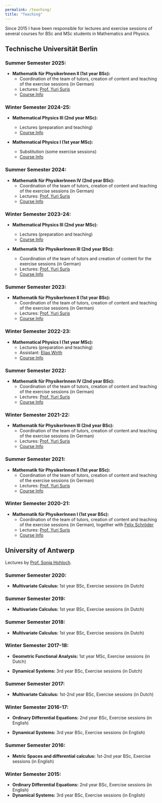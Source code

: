 ```yaml
---
permalink: /teaching/
title: "Teaching"
---
```


Since 2015 I have been responsible for lectures and exercise sessions of several courses for BSc and MSc students in Mathematics and Physics.



## Technische Universität Berlin

### Summer Semester 2025:

* **Mathematik für PhysikerInnen II (1st year BSc):**
  * Coordination of the team of tutors, creation of content and teaching of the exercise sessions (in German)
  * Lectures: [Prof. Yuri Suris](http://page.math.tu-berlin.de/~suris/)
  * [Course Info](https://isis.tu-berlin.de/course/view.php?id=43295)

### Winter Semester 2024-25:

* **Mathematical Physics III (2nd year MSc):**
  * Lectures (preparation and teaching)
  * [Course Info](https://isis.tu-berlin.de/course/view.php?id=39890)

* **Mathematical Physics I (1st year MSc):**
  * Substitution (some exercise sessions)
  * [Course Info](https://isis.tu-berlin.de/course/view.php?id=39556)

### Summer Semester 2024:

* **Mathematik für PhysikerInnen IV (2nd year BSc):**
  * Coordination of the team of tutors, creation of content and teaching of the exercise sessions (in German)
  * Lectures: [Prof. Yuri Suris](http://page.math.tu-berlin.de/~suris/)
  * [Course Info](https://isis.tu-berlin.de/course/view.php?id=37639)

### Winter Semester 2023-24:

* **Mathematical Physics III (2nd year MSc):**
  * Lectures (preparation and teaching)
  * [Course Info](https://isis.tu-berlin.de/course/view.php?id=35832)

* **Mathematik für PhysikerInnen III (2nd year BSc):**
  * Coordination of the team of tutors and creation of content for the exercise sessions (in German)
  * Lectures: [Prof. Yuri Suris](http://page.math.tu-berlin.de/~suris/)
  * [Course Info](https://isis.tu-berlin.de/course/view.php?id=35686)

### Summer Semester 2023:

* **Mathematik für PhysikerInnen II (1st year BSc):**
  * Coordination of the team of tutors, creation of content and teaching of the exercise sessions (in German)
  * Lectures: [Prof. Yuri Suris](http://page.math.tu-berlin.de/~suris/)
  * [Course Info](https://isis.tu-berlin.de/course/view.php?id=33604)

### Winter Semester 2022-23:

* **Mathematical Physics I (1st year MSc):**
  * Lectures (preparation and teaching)
  * Assistant: [Elias Wirth](https://www.wirthelias.com/)
  * [Course Info](https://isis.tu-berlin.de/course/view.php?id=31720)

### Summer Semester 2022:

* **Mathematik für PhysikerInnen IV (2nd year BSc):**
  * Coordination of the team of tutors, creation of content and teaching of the exercise sessions (in German)
  * Lectures: [Prof. Yuri Suris](http://page.math.tu-berlin.de/~suris/)
  * [Course Info](https://isis.tu-berlin.de/course/view.php?id=28786)

### Winter Semester 2021-22:

* **Mathematik für PhysikerInnen III (2nd year BSc):**
  * Coordination of the team of tutors, creation of content and teaching of the exercise sessions (in German)
  * Lectures: [Prof. Yuri Suris](http://page.math.tu-berlin.de/~suris/)
  * [Course Info](https://isis.tu-berlin.de/course/view.php?id=26618)

### Summer Semester 2021:

* **Mathematik für PhysikerInnen II (1st year BSc):**
  * Coordination of the team of tutors, creation of content and teaching of the exercise sessions (in German)
  * Lectures: [Prof. Yuri Suris](http://page.math.tu-berlin.de/~suris/)
  * [Course Info](https://isis.tu-berlin.de/course/view.php?id=24244)

### Winter Semester 2020-21:

* **Mathematik für PhysikerInnen I (1st year BSc):**
  * Coordination of the team of tutors, creation of content and teaching of the exercise sessions (in German), together with [Felix Schröder](http://page.math.tu-berlin.de/~fschroed/)
  * Lectures: [Prof. Yuri Suris](http://page.math.tu-berlin.de/~suris/)
  * [Course Info](https://isis.tu-berlin.de/course/view.php?id=22229)



## University of Antwerp

Lectures by [Prof. Sonja Hohloch](https://www.uantwerpen.be/en/staff/sonja-hohloch/).

### Summer Semester 2020:

* **Multivariate Calculus:** 1st year BSc, Exercise sessions (in Dutch)

### Summer Semester 2019:

* **Multivariate Calculus:** 1st year BSc, Exercise sessions (in Dutch)

### Summer Semester 2018:

* **Multivariate Calculus:** 1st year BSc, Exercise sessions (in Dutch)

### Winter Semester 2017-18:

* **Geometric Functional Analysis:** 1st year MSc, Exercise sessions (in Dutch)

* **Dynamical Systems:** 3rd year BSc, Exercise sessions (in Dutch)

### Summer Semester 2017:

* **Multivariate Calculus:** 1st-2nd year BSc, Exercise sessions (in Dutch)

### Winter Semester 2016-17:

* **Ordinary Differential Equations:** 2nd year BSc, Exercise sessions (in English)

* **Dynamical Systems:** 3rd year BSc, Exercise sessions (in English)

### Summer Semester 2016:

* **Metric Spaces and differential calculus:** 1st-2nd year BSc, Exercise sessions (in English)

### Winter Semester 2015:

* **Ordinary Differential Equations:** 2nd year BSc, Exercise sessions (in English)
* **Dynamical Systems:** 3rd year BSc, Exercise sessions (in English)
